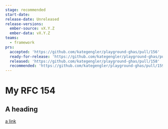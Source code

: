 ```yaml
---
stage: recommended
start-date:
release-date: Unreleased
release-versions:
  ember-source: vX.Y.Z
  ember-data: vX.Y.Z
teams:
  - framework
prs:
  accepted: 'https://github.com/kategengler/playground-ghas/pull/156'
  ready-for-release: 'https://github.com/kategengler/playground-ghas/pull/157'
  released: 'https://github.com/kategengler/playground-ghas/pull/158'
  recommended: 'https://github.com/kategengler/playground-ghas/pull/159'
---
```


# My RFC 154


## A heading 

[a link](https://example.com)
